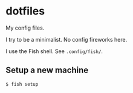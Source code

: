 # dotfiles

My config files.

I try to be a minimalist. No config fireworks here.

I use the Fish shell. See `.config/fish/`.

## Setup a new machine

    $ fish setup
